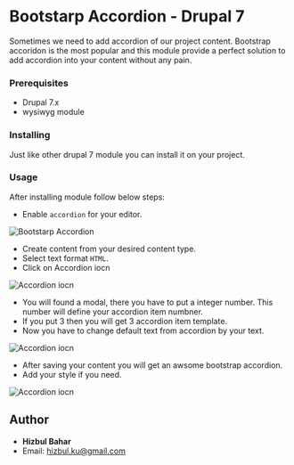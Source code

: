 # Bootstarp Accordion - Drupal 7
Sometimes we need to add accordion of our project content. Bootstrap accoridon is the most popular and this module provide a perfect solution to add accordion into your content without any pain.

### Prerequisites
* Drupal 7.x
* wysiwyg module

### Installing
Just like other drupal 7 module you can install it on your project.

### Usage
After installing module follow below steps:
* Enable `accordion` for your editor.

![Bootstarp Accordion](https://ibb.co/fZaWLG)

* Create content from your desired content type.
* Select text format `HTML`.
* Click on Accordion iocn

![Accordion iocn](https://ibb.co/ebJU7w)

* You will found a modal, there you have to put a integer number. This number will define your accordion item numbner.
* If you put 3 then you will get 3 accordion item template.
* Now you have to change default text from accordion by your text.

![Accordion iocn](https://ibb.co/gjPfEb)

* After saving your content you will get an awsome bootstrap accordion.
* Add your style if you need.


![Accordion iocn](https://ibb.co/hS6hSw)


## Author
* **Hizbul Bahar**
* Email: hizbul.ku@gmail.com